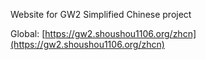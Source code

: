 Website for GW2 Simplified Chinese project  

Global: [https://gw2.shoushou1106.org/zhcn](https://gw2.shoushou1106.org/zhcn)
